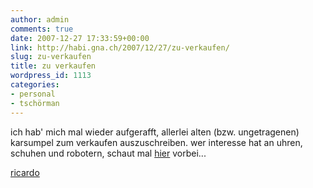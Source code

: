 ```yaml
---
author: admin
comments: true
date: 2007-12-27 17:33:59+00:00
link: http://habi.gna.ch/2007/12/27/zu-verkaufen/
slug: zu-verkaufen
title: zu verkaufen
wordpress_id: 1113
categories:
- personal
- tschörman
---
```


ich hab' mich mal wieder aufgerafft, allerlei alten (bzw. ungetragenen) karsumpel zum verkaufen auszuschreiben. wer interesse hat an uhren, schuhen und robotern, schaut mal [hier](http://info.ricardo.ch/sxe) vorbei...





[ricardo](http://technorati.com/tag/ricardo)
